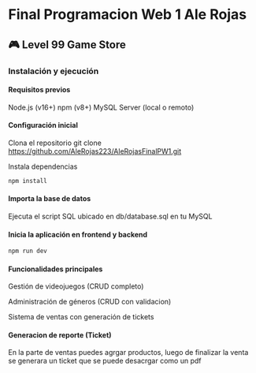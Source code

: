 # Final Programacion Web 1 Ale Rojas
## 🎮 Level 99 Game Store

### Instalación y ejecución

#### Requisitos previos
Node.js (v16+)
npm (v8+)
MySQL Server (local o remoto)

#### Configuración inicial

Clona el repositorio
git clone https://github.com/AleRojas223/AleRojasFinalPW1.git

Instala dependencias
```bash
npm install
```

#### Importa la base de datos

Ejecuta el script SQL ubicado en db/database.sql en tu MySQL

#### Inicia la aplicación en frontend y backend
```bash
npm run dev
```

#### Funcionalidades principales

Gestión de videojuegos (CRUD completo)

Administración de géneros (CRUD con validacion)

Sistema de ventas con generación de tickets

#### Generacion de reporte (Ticket)

En la parte de ventas puedes agrgar productos, luego de finalizar la venta se generara un ticket que se puede desacrgar como un pdf